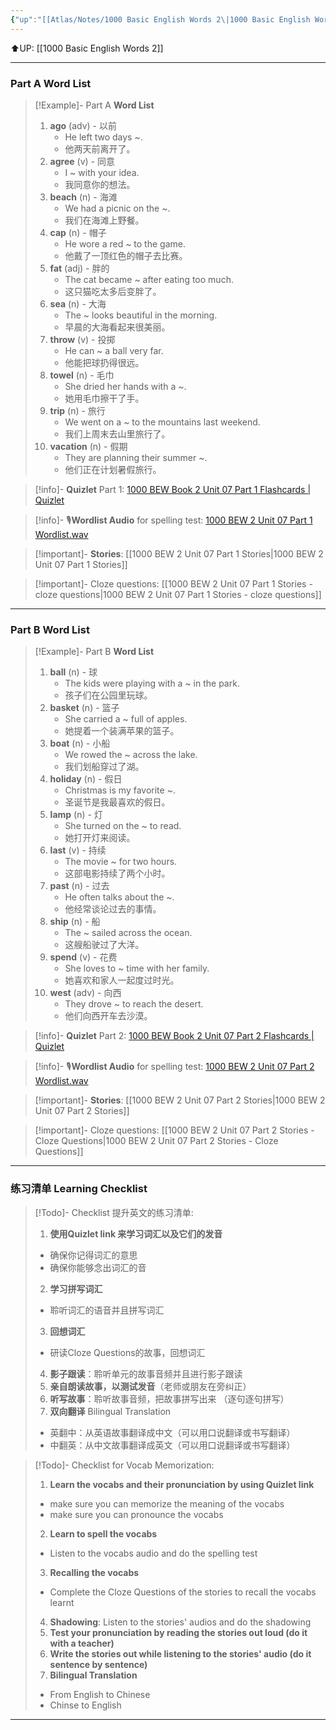```yaml
---
{"up":"[[Atlas/Notes/1000 Basic English Words 2\|1000 Basic English Words 2]]","dg-publish":true,"permalink":"/atlas/notes/1000-basic-english-words-2-unit-07/","dgPassFrontmatter":true}
---
```


⬆️UP: [[1000 Basic English Words 2]]

---
### Part A Word List

> [!Example]- Part A **Word List**
> 1. **ago** (adv) - 以前
>     - He left two days ~.
>     - 他两天前离开了。
> 2. **agree** (v) - 同意
>     - I ~ with your idea.
>     - 我同意你的想法。
> 3. **beach** (n) - 海滩
>     - We had a picnic on the ~.
>     - 我们在海滩上野餐。
> 4. **cap** (n) - 帽子
>     - He wore a red ~ to the game.
>     - 他戴了一顶红色的帽子去比赛。
> 5. **fat** (adj) - 胖的
>     - The cat became ~ after eating too much.
>     - 这只猫吃太多后变胖了。
> 6. **sea** (n) - 大海
>     - The ~ looks beautiful in the morning.
>     - 早晨的大海看起来很美丽。
> 7. **throw** (v) - 投掷
>     - He can ~ a ball very far.
>     - 他能把球扔得很远。
> 8. **towel** (n) - 毛巾
>     - She dried her hands with a ~.
>     - 她用毛巾擦干了手。
> 9. **trip** (n) - 旅行
>     - We went on a ~ to the mountains last weekend.
>     - 我们上周末去山里旅行了。
> 10. **vacation** (n) - 假期
>     - They are planning their summer ~.
>     - 他们正在计划暑假旅行。

> [!info]- **Quizlet** Part 1: [1000 BEW Book 2 Unit 07 Part 1 Flashcards | Quizlet](https://quizlet.com/my/989147831/1000-bew-book-2-unit-07-part-1-flash-cards/?i=1vbzw5&x=1jqt)

> [!info]- 🎙️**Wordlist Audio** for spelling test: [1000 BEW 2 Unit 07 Part 1 Wordlist.wav]()

> [!important]- **Stories**: [[1000 BEW 2 Unit 07 Part 1 Stories\|1000 BEW 2 Unit 07 Part 1 Stories]]

> [!important]- Cloze questions: [[1000 BEW 2 Unit 07 Part 1 Stories - cloze questions\|1000 BEW 2 Unit 07 Part 1 Stories - cloze questions]]

---
### Part B Word List


> [!Example]- Part B **Word List**
> 1. **ball** (n) - 球
>     - The kids were playing with a ~ in the park.
>     - 孩子们在公园里玩球。
> 2. **basket** (n) - 篮子
>     - She carried a ~ full of apples.
>     - 她提着一个装满苹果的篮子。
> 3. **boat** (n) - 小船
>     - We rowed the ~ across the lake.
>     - 我们划船穿过了湖。
> 4. **holiday** (n) - 假日
>     - Christmas is my favorite ~.
>     - 圣诞节是我最喜欢的假日。
> 5. **lamp** (n) - 灯
>     - She turned on the ~ to read.
>     - 她打开灯来阅读。
> 6. **last** (v) - 持续
>     - The movie ~ for two hours.
>     - 这部电影持续了两个小时。
> 7. **past** (n) - 过去
>     - He often talks about the ~.
>     - 他经常谈论过去的事情。
> 8. **ship** (n) - 船
>     - The ~ sailed across the ocean.
>     - 这艘船驶过了大洋。
> 9. **spend** (v) - 花费
>     - She loves to ~ time with her family.
>     - 她喜欢和家人一起度过时光。
> 10. **west** (adv) - 向西
>     - They drove ~ to reach the desert.
>     - 他们向西开车去沙漠。

> [!info]- **Quizlet** Part 2: [1000 BEW Book 2 Unit 07 Part 2 Flashcards | Quizlet]()

> [!info]- 🎙️**Wordlist Audio** for spelling test: [1000 BEW 2 Unit 07 Part 2 Wordlist.wav]()

> [!important]- **Stories**: [[1000 BEW 2 Unit 07 Part 2 Stories\|1000 BEW 2 Unit 07 Part 2 Stories]]

> [!important]- Cloze questions: [[1000 BEW 2 Unit 07 Part 2 Stories - Cloze Questions\|1000 BEW 2 Unit 07 Part 2 Stories - Cloze Questions]]

---
### 练习清单 Learning Checklist

> [!Todo]- Checklist 提升英文的练习清单:
> 1. **使用Quizlet link 来学习词汇以及它们的发音** 
>	- 确保你记得词汇的意思 
>	- 确保你能够念出词汇的音 
> 2. **学习拼写词汇** 
>	- 聆听词汇的语音并且拼写词汇 
> 3. **回想词汇**
>	- 研读Cloze Questions的故事，回想词汇 
> 4. **影子跟读**：聆听单元的故事音频并且进行影子跟读 
> 5. **亲自朗读故事，以测试发音**（老师或朋友在旁纠正）
> 6. **听写故事**：聆听故事音频，把故事拼写出来 （逐句逐句拼写）
> 7. **双向翻译** Bilingual Translation 
>	- 英翻中：从英语故事翻译成中文（可以用口说翻译或书写翻译）
>	- 中翻英：从中文故事翻译成英文（可以用口说翻译或书写翻译）

> [!Todo]- Checklist for Vocab Memorization:
> 
> 1. **Learn the vocabs and their pronunciation by using Quizlet link**
>	- make sure you can memorize the meaning of the vocabs
>	- make sure you can pronounce the vocabs
> 2. **Learn to spell the vocabs**
>	- Listen to the vocabs audio and do the spelling test
> 3. **Recalling the vocabs**
>	- Complete the Cloze Questions of the stories to recall the vocabs learnt
> 4. **Shadowing**: Listen to the stories' audios and do the shadowing
> 5. **Test your pronunciation by reading the stories out loud (do it with a teacher)**
> 6. **Write the stories out while listening to the stories' audio (do it sentence by sentence)**
> 7. **Bilingual Translation** 
> 	- From English to Chinese
> 	- Chinse to English



---
